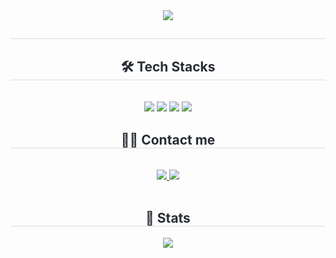 <div align= "center">
    <img src="https://capsule-render.vercel.app/api?type=waving&color=auto&height=180&text=KST's%20GitHub&animation=&fontColor=000000&fontSize=70" />
    </div>
    <h2 style="border-bottom: 1px solid #d8dee4; color: #282d33;">  </h2>  
    <div style="font-weight: 700; font-size: 15px; text-align: center; color: #282d33;">  </div> 
    </div>
    <div align= "center">
    <h2 style="border-bottom: 1px solid #d8dee4; color: #282d33;"> 🛠️ Tech Stacks </h2> <br> 
    <div style="margin: 0 auto; text-align: center;" align= "center"> <img src="https://img.shields.io/badge/React-61DAFB?style=flat-square&logo=React&logoColor=white">
        <img src="https://img.shields.io/badge/unity-%23000000.svg?style=for-the-badge&logo=unity&logoColor=white">
        <img src="https://img.shields.io/badge/c%23-%23239120.svg?style=for-the-badge&logo=csharp&logoColor=white">
          <img src="https://img.shields.io/badge/C++-00599C?style=flat-square&logo=C%2B%2B&logoColor=white">
          </div>
    </div>
    <div align= "center">
    <h2 style="border-bottom: 1px solid #d8dee4; color: #282d33;"> 🧑‍💻 Contact me </h2> <br> 
    <div align= "center"> <a href=https://velog.io/@tiga1207> <img src="https://img.shields.io/badge/Velog-20C997?style=flat-square&logo=Velog&logoColor=white&link=https://velog.io/@tiga1207"> </a>
         <a href=mailto:tiga120007@gmail.com> <img src="https://img.shields.io/badge/Gmail-EA4335?style=flat-square&logo=Gmail&logoColor=white&link=mailto:tiga120007@gmail.com"> </a>
          </div>  <br> 
       </div> 
    </div>
    <div align= "center"> 
    <h2 style="border-bottom: 1px solid #d8dee4; color: #282d33;"> 🏅 Stats </h2> <div align= "center"> <img src="https://github-readme-stats.vercel.app/api/top-langs/?username=tiga1207&layout=compact&bg_color=180,000000,&title_color=000000&text_color=000000"
          /> </div> 
    </div>
    
    
<!--
**tiga1207/tiga1207** is a ✨ _special_ ✨ repository because its `README.md` (this file) appears on your GitHub profile.

Here are some ideas to get you started:

- 🔭 I’m currently working on ...
- 🌱 I’m currently learning ...
- 👯 I’m looking to collaborate on ...
- 🤔 I’m looking for help with ...
- 💬 Ask me about ...
- 📫 How to reach me: ...
- 😄 Pronouns: ...
- ⚡ Fun fact: ...
-->
